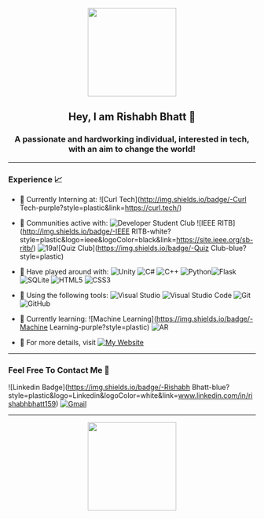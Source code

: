 <p align="center">
    <img src="Assets/RishabhBhatt.png" width="180">
</p>
<h2 align="center"> Hey, I am Rishabh Bhatt 👋 </h2>
<h3 align="center"> A passionate and hardworking individual, interested in tech, with an aim to change the world! </h3>

---

### Experience 📈

- 🤵 Currently Interning at: ![Curl Tech](http://img.shields.io/badge/-Curl Tech-purple?style=plastic&link=https://curl.tech/)
- 🙌 Communities active with: ![Developer Student Club](https://img.shields.io/badge/-Developer_Student_Club_RIT-red?style=plastic&logo=google&logoColor=white&link=https://github.com/DSC-RIT) ![IEEE RITB](http://img.shields.io/badge/-IEEE RITB-white?style=plastic&logo=ieee&logoColor=black&link=https://site.ieee.org/sb-ritb/) ![19a](https://img.shields.io/badge/-19a-blue?style=plastic)![Quiz Club](https://img.shields.io/badge/-Quiz Club-blue?style=plastic)

- 🔭 Have played around with:   ![Unity](http://img.shields.io/badge/-Unity-purple?style=plastic&logo=Unity&logoColor=white) ![C#](http://img.shields.io/badge/-C%23-orange?style=plastic&logo=c-sharp&logoColor=white) ![C++](https://img.shields.io/badge/-C++-red?style=plastic&logo=c++&amp;logoColor=white)  ![Python](https://img.shields.io/badge/-Python-white?style=plastic&logo=python)![Flask](https://img.shields.io/badge/-flask-azure?style=plastic&logo=flask&logoColor=blue) ![SQLite](https://img.shields.io/badge/-SQLite-yellow?style=plastic&amp&logo=sqlite&amp;logoColor=white) ![HTML5](https://img.shields.io/badge/-HTML5-E34F26?style=plastic&logo=html5&logoColor=white) ![CSS3](https://img.shields.io/badge/-CSS3-1572B6?style=plastic&logo=css3) 

- 🔧 Using the following tools: ![Visual Studio](https://img.shields.io/badge/-Visual_Studio-violet?style=plastic&logo=visual-studio) ![Visual Studio Code](https://img.shields.io/badge/-VS_Code-blue?style=plastic&logo=visual-studio-code) ![Git](https://img.shields.io/badge/-Git-orange?style=plastic&logo=git&logoColor=white) ![GitHub](https://img.shields.io/badge/-GitHub-purple?style=plastic&logo=github)

- 🌱 Currently learning: ![Machine Learning](https://img.shields.io/badge/-Machine Learning-purple?style=plastic) ![AR](https://img.shields.io/badge/-AR-blue?style=plastic)

- 📜 For more details, visit [![My Website](https://img.shields.io/badge/-My_Website-blue?style=plastic)](https://sites.google.com/view/rishabhbhatt/home)

---

### Feel Free To Contact Me 📱

![Linkedin Badge](https://img.shields.io/badge/-Rishabh Bhatt-blue?style=plastic&logo=Linkedin&logoColor=white&link=www.linkedin.com/in/rishabhbhatt159)
[![Gmail](https://img.shields.io/badge/rishabhbhatt159@gmail.com-white?style=plastic&logo=Gmail&logoColor=&link=mailto:rishabhbhatt159@gmail.com)](mailto:rishabhbhatt159@gmail.com)

---



<p align="center">
<a href="https://github.com/wrathtitan">
  <img height="180em" src="https://github-readme-stats-eight-theta.vercel.app/api?username=wrathtitan&show_icons=true&theme=algolia&include_all_commits=true&count_private=true"/>
</a>
</p>